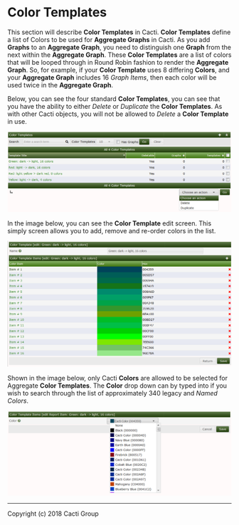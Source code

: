 # Color Templates

This section will describe **Color Templates** in Cacti.  **Color Templates** define a list of Colors to be used for **Aggregate Graphs** in Cacti.  As you add **Graphs** to an **Aggregate Graph**, you need to distinguish one **Graph** from the next within the **Aggregate Graph**.  These **Color Templates** are a list of colors that will be looped through in Round Robin fashion to render the **Aggregate Graph**.  So, for example, if your **Color Template** uses 8 differing **Colors**, and your **Aggregate Graph** includes 16 *Graph Items*, then each color will be used twice in the **Aggregate Graph**.

Below, you can see the four standard **Color Templates**, you can see that you have the ability to either *Delete* or *Duplicate* the **Color Templates**.  As with other Cacti objects, you will not be allowed to *Delete* a **Color Template** in use.

![Color Templates](images/color-templates.png)

In the image below, you can see the **Color Template** edit screen.  This simply screen allows you to add, remove and re-order colors in the list.

![Color Templates Edit](images/color-templates-edit1.png)

Shown in the image below, only Cacti **Colors** are allowed to be selected for Aggregate **Color Templates**.  The **Color** drop down can by typed into if you wish to search through the list of approximately 340 legacy and *Named Colors*.

![Color Templates Item Edit](images/color-templates-edit2.png)

---
Copyright (c) 2018 Cacti Group
